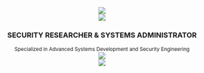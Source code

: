 <div align="center">
  <img src="https://capsule-render.vercel.app/api?type=waving&color=gradient&height=100&section=header"/>
</div>
<div align="center">
  <img src="https://capsule-render.vercel.app/api?type=slice&color=0D1117&height=200&section=header&text=PEROXIC&fontSize=80&animation=fadeIn&fontColor=FFFFFF&fontAlign=51"/>
</div>

<div align="center">
  <h3>SECURITY RESEARCHER & SYSTEMS ADMINISTRATOR</h3>
  <sub>Specialized in Advanced Systems Development and Security Engineering</sub>
</div>

<div align="center">
  <img src="https://komarev.com/ghpvc/?username=peroxic&color=blueviolet&style=flat-square&label=Profile+Views"/>
</div>

<div align="center">
  <img src="https://capsule-render.vercel.app/api?type=waving&color=gradient&height=100&section=footer"/>
</div>
